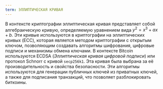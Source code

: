 ```yaml
---
term: ЭЛЛИПТИЧЕСКАЯ КРИВАЯ
---
```


В контексте криптографии эллиптическая кривая представляет собой алгебраическую кривую, определяемую уравнением вида $y^2 = x^3 + ax + b$. Эти кривые используются в криптографии на эллиптических кривых (ECC), которая является методом криптографии с открытым ключом, позволяющим создавать алгоритмы шифрования, цифровые подписи и механизмы обмена ключами. В контексте Bitcoin используются ECDSA (*Эллиптическая кривая цифровой подписи*) или протокол Schnorr с кривой `secp256k1`. Эта кривая была выбрана за её производительность и свойства безопасности. Эти алгоритмы используются для генерации публичных ключей из приватных ключей, а также для подписания транзакций, что позволяет разблокировать биткоины.